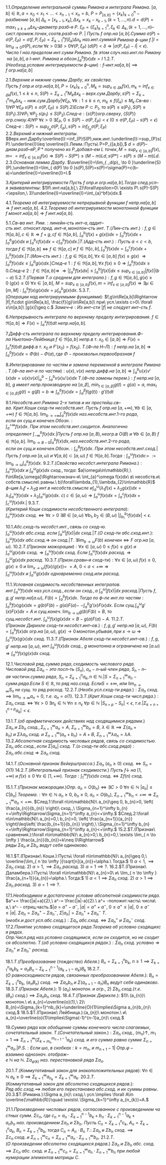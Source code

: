 1.1.$Определение\ интегральной\ суммы\ Римана\ и\ интеграла\ Римана.$
$[a,b]\in\mathbb{R},a=x_{0}<x_{1}<...<x_{n-1}<x_{n}=b,\ P=P_{[a,b]}=\{ x_{k} \}^n_{k=0}-разбиение\ [a,b]$
$\Delta_{k}=[x_{k-1},x_{k}],\Delta x_{k}=x_{k}-x_{k-1}, (k=1,...,n).d=d(P)=max_{1\leq k\leq n}\Delta x_{k}–диаметр$
$разб–я\ P.\ \xi_{P}=\{ \xi_{k} \}^n_{k=1},\xi_{k}\in\Delta_{k},(k=1,...,n)–сист.промеж.точек,соотв.разб–ю\ P.$ |
$Пусть\ f\ опр.на\ [a,b]. Сумма\ \sigma(P)=\sigma(P,\xi_{P})=\sigma(f,P,\xi_{P})=\Sigma^n_{k=1}f(\xi_{k})\Delta x_{k}\ наз.инт.суммой$
$Римана\ ф–ции\ f.$|$I=\lim_{ d \to 0 }\sigma(P),если\ \forall\epsilon>0\exists\delta>0\forall(P,\xi_{P})\ (d(P)<\delta\Rightarrow |\sigma(P,\xi_{P})-I|<\epsilon).$
$Число\ I\ наз.пределом\ инт.сумм\ Римана.\ f в\ этом\ случ.наз.инт.по\ Риману\ на\ [a,b],а\ I–инт.$
$Римана\ и\ обозн.\int_{a}^bf(x)dx=I$
1.2.$Т.(Необход.условие\ интегрируемости\ ф–ции):f–инт.на[a,b]\implies f\ огр.на[a,b]$

2.1.$Верхние\ и\ нижние\ суммы\ Дарбу,\ их\ свойства.$
$Пусть\ f\ опр.и\ огр.на[a,b],P=\{ x_{k} \}^n_{k=0},M_{k}=sup_{x\in\Delta k}f(x),m_{k}=inf_{x\in\Delta k}f(x),1\leq k\leq n,$
$S(P)=\Sigma^n_{k=1}M_{k}\Delta x_{k}-верх.сум.Дарбу,s(P)=\Sigma^n_{k=1}m_{k}\Delta x_{k}-ниж.сум.Дарбу$|$\forall \xi_{P},$
$\forall k:1\leq k\leq n,\ m_{k}\leq f(\xi_{k})\leq M_{k}.$$Св–ва:1)\forall P\ \forall \xi_{P}\ s(P)\leq\sigma(P,\xi_{P})\leq S(P).2)Если\ P\subset P_{1},$
$то\ s(P)\leq s(P_{1}),S(P)\geq S(P_{1}).3)\forall P_{1}\ \forall P_{2}\ s(p_{1})\leq S(P_{2}).След–е:\{s(P)\}огр.сверху,$
$\{S(P)\}огр.снизу.4)\forall P\ \forall\epsilon>0\ \exists \xi_{P},\ 0\leq S(P)-\sigma(P,\xi_{P})<\epsilon\ (0\leq\sigma(P,\xi_{P})-s(P)<\epsilon)$
$След–е:S(P)=sup_{\xi_{p}}\sigma(P,\xi_{p}),s(P)=inf_{\xi_{p}}\sigma(P,\xi_{P})$ 
2.2.$Верхний\ и\ нижний\ интегралы.$
$Верх.инт.Дарбу:\overline{I}:=inf_{P}S(P),ниж.инт.:\underline{I}:=sup_{P}s(P).\underline{I}\leq \overline{I}.Лемм.:Пусть\ P=P_{[a,b]},$
$d=d(P)–диам.разб–яP,P*получено\ из\ P,добавл–ем\ L\ точек,M=sup_{x\in[a,b]}f(x),m=$
$=inf_{x\in[a,b]}f(x)\Rightarrow S(P)-S(P*)\leq(M-m)Ld, s(P*)-s(P)\leq(M-m)Ld.$
2.3.$Основная\ лемма\ Дарбу.$
$\overline{I}=\lim_{ _d(p)_ \to 0 }\underline{S}(P),\underline{I}=\lim_{ d(P) \to 0 }s(P),S(P)=s(P)=\sigma(P)=c(b-a)=\underline{I}=\overline{I}=I.$

3.$Критерий\ интегрируемости$
$Пусть\ f\ опр.и\ огр.на[a,b].Тогда\ след.усл–я\ эквивалентны:$
$1)f\ инт.на[a,b],\ 2)\forall\epsilon>0\ \exists P\ s(P)-S(P)<\epsilon,\ 3)\underline{I}=\overline{I}=\int_{a}^bf(x)dx.$

4.1.$Теорема\ об\ интегрируемости\ непрерывной\ функции$
$f\ непр.на[a,b]\Rightarrow f\ инт.на[a,b].$
4.2.$Теорема\ об\ интегрируемости\ монотонной\ функции$
$f\ монот.на[a,b]\Rightarrow f\ инт.на[a,b].$

5.1.$Св–ва\ инт.\ Рим.: линейн–сть\ инт–а, аддит–сть\ инт.\ относит. пред.\ инт–я, монотон–сть\ инт.$
$Т.(Лин–сть\ инт.):f,g\in\mathfrak{R}[a,b],c\in\mathbb{R}\Rightarrow f+g,cf\in\mathfrak{R}[a,b],\ \int_{a}^b(f(x)+g(x))dx=\int_{a}^bf(x)dx+\int_{a}^bg(x)dx$
$и\ \int_{a}^bcf(x)dx=c\int_{a}^bf(x)dx.$|$Т.(Адд–сть\ инт.):Пусть\ a<c<b,тогда\ f\in\mathfrak{R}[a,b]\Leftrightarrow f\in\mathfrak{R}[a,c]$
$и\ f\in\mathfrak{R}[c,b],\int_{a}^bf(x)dx=\int_{a}^cf(x)dx+\int_{c}^bf(x)dx.$|$Т.(Мон–сть\ инт.):f,g\in\Re[a,b],\forall x\in[a,b]\ f(x)\leq g(x)$
$\Rightarrow\int_{a}^bf(x)dx\leq\int_{a}^bg(x)dx.$|$След–е\ 1:f\in\Re[a,b],\forall x\ f(x)\geq0\Rightarrow\int_{a}^bf(x)dx\geq0.След–е\ 2:f\in\Re[a,b]\Rightarrow$
$\Rightarrow |\int_{a}^bf(x)dx|\leq\int_{a}^b|f(x)|dx\leq sup_{x\in[a,b]}|f(x)|(b-a)$
5.2.$Т.(Первая\ Т. о\ среднем\ для\ интеграла.):f,g\in\Re[a,b],g(x)\geq0\ (g(x)\leq0)\ \forall x\in[a,b],$
$M=sup_{x\in[a,b]}f(x),m=inf_{x\in[a,b]}f(x)\Rightarrow \exists \mu\in[m,M]:\int_{a}^bf(x)g(x)dx=\mu\int_{a}^bg(x)dx.$
5.3.$Т.(Операции\ над\ интегрируемыми\ функциями):$
$f,g\in\Re[a,b]\Rightarrow |f|,f\cdot g\in\Re[a,b], \frac{f}{g}\in\Re[a,b]\ при\ усл.\exists c>0\ \forall x\in[a,b]\ |g(x)|\geq c.$
$Замеч–е:Из\ инт–сти\ |f|\ не\ следует\ инт–сть\ f.$

6.$Непрерывность\ интеграла\ по\ верхнему\ пределу\ интегрирования.$
$f\in\Re[a,b]\Rightarrow F(x)=\int_{a}^xf(t)dt\ непр.на[a,b].$

7.$Дифф–сть\ интеграла\ по\ верхнему\ пределу\ интегрирования.Ф–ла\ Ньютона–Лейбница$
$f\in \Re[a,b]\ непр.в\ т.\ x_{0}\in[a,b]\Rightarrow F(x)=\int_{a}^xf(t)dt\ дифф. в\ т.\ x_{0}\ и\ F'(x_{0})=f(x_{0}).$
$Т.(Ф–ла\ Н–Л): f\ непр.на\ [a,b]\Rightarrow \int_{a}^bf(x)dx=\Phi(b)-\Phi(a), где\ \Phi - произвольн. первообразная\ f$

8.$Интегрирование\ по\ частям\ и\ замена\ переменной\ в\ интеграле\ Римана.$
$Т.(Ф–ла\ инт–я\ по\ частям):u(x), v(x)\ непр.дифф.на\ [a,b]\Rightarrow\int_{a}^bu(x)v'(x)dx=u(x)v(x)|_a^b-\int_{a}^bv(x)u'(x)dx$
$Т.(Ф–ла\ замены\ перем.):f\ непр.на\ [a,b],\ g\ имеет\ непр.производную\ на\ [\alpha,\beta],\ min_{t\in[\alpha,\beta]}g(t)=g(\alpha)=a,$
$max_{t\in[\alpha,\beta]}g(t)=g(\beta)=b\Rightarrow \int_{a}^bf(x)dx=\int_{\alpha}^\beta f(g(t))\cdot g'(t)dt$

9.1.$Несобств. инт. Римана\ 2–х\ типов\ и\ их\ простейш. св–ва.\  Крит. Коши\ сход–ти\ несобств. инт.$
$Пусть\ f\ опр.на\ [a,+\infty), \forall b\in[a,+\infty)\ f\in\Re[a,b].\ \lim_{ b \to +\infty }\int_{a}^bf(x)dx\ наз.несобств.инт.1–го\ рода,$
$если\ он\ сущ.и\ конечен.Обозн.:\int_{a}^{+\infty}f(x)dx.\ При\ этом\ несобств.инт.сходится.\ Аналогично$
$определяют\ \int_{-\infty}^bf(x)dx.$|$Пусть\ f\ опр.на\ [a,B), неогр.в\ O(B)\ и\ \forall b\in[a,B)\ f\in\Re[a,b].$
$\lim_{ b \to B-0 }\int_{a}^bf(x)dx,наз.несобств.инт.2–го\ рода, если\ он\ сущ.и\ конечен.Обозн.:\int_{a}^Bf(x)dx.$
$При\ этом\ несобств.инт.сход.$|$Пусть\ f\ опр.на\ [a,\omega)\ и\ \forall[a,b]\subset[a,\omega)\ f\in\Re[a,b]. Тогда:\int_{a}^\omega f(x)dx:=$
$:=\lim_{ b \to \omega }\int_{a}^bf(x)dx.$
9.2.$Т.(Свойства\ несобст. интеграла\ Римана.):\int_{a}^\omega f(x)dx\ и\ \int_{a}^\omega g(x)dx\ сход.,тогда:$
$a)\omega\in\mathbb{R},\ f\in\Re[a,\omega]\Rightarrowзнач–я\ \int_{a}^\omega f(x)dx\ в\ несобств.и\ собств.смысле\ равны.\ b)\forall\lambda_{1},\lambda_{2}\in\mathbb{R}$
$ф–ция\ \lambda_{1}f+\lambda_{2}g\ инт.в\ несобств.смысле\ и \int_{a}^\omega(\lambda_{1}f(x)+\lambda_{2}g(x))dx=\lambda_{1}\int_{a}^\omega f(x)dx+\lambda_{2}\int_{a}^\omega g(x)dx.$
$c)\ c\in [a,\omega)\Rightarrow \int_{a}^\omega f(x)dx=\int_{a}^cf(x)dx+\int_{c}^\omega f(x)dx.$|
9.3.$Т.(Критерий\ Коши\ сходимости\ несобственного\ интеграла):$
$\int_{a}^\omega f(x)dx\ сход. \Leftrightarrow \forall\epsilon>0\ \exists B\in[a,\omega)\ \forall b_{1},b_{2}\in(B,\omega)\ |\int_{b_{1}}^{b_{2}}f(x)dx|<\epsilon.$ 

10.1.$Абс. сход–ть\ несобст. инт., связь\ со\ сход–ю.$
$\int_{a}^\omega f(x)dx\ абс.сход.\ если\ \int_{a}^\omega |f(x)|dx\ сход.$|$Т.(О\ сход–ти\ абс.сход.инт.):$
$\int_{a}^\omega f(x)dx\ абс.сход.\Rightarrow\ он\ сход.$|$Т.\ \exists \lim_{ b \to \omega }F(b)\ конечен\Leftrightarrow F\ огр.на\ [a,\omega).$
10.2.$Т.(Признак\ мажорации):\forall x\in[a,\omega)\ 0\leq f(x)\leq g(x)\ и$
$\int_{a}^\omega g(x)dx\ сход.\Rightarrow \int_{a}^\omega f(x)dx\ сход.\ Если\ \int_{a}^\omega f(x)dx\ расход.\Rightarrow \int_{a}^\omega g(x)dx\ расход.$
10.3.$Т.(Призн.сравн–я\ сход–ти):\forall x\in[a,\omega)\ f(x)\geq0, g(x)\geq0\ и\ \lim_{ x \to \omega }(f(x)/g(x))=$
$=A,\ 0<a<+\infty\Rightarrow \int_{a}^\omega f(x)dx\ и\ \int_{a}^\omega g(x)dx\ одновременно\ сход.или\ расход.$

11.1.$Условная\ сходимость\ несобственных\ интегралов.$
$инт.\int_{a}^\omega f(x)dx\ наз.усл.сход.,если\ он\ сход.,а\ \int_{a}^\omega |f(x)|dx\ расход.$|$Пусть\ f,g,g'\ непр.на [a.\omega),$
$F(b)=\int_{a}^b f(x)dx.\ Тогда\ по\ ф–ле\ инт.по\ частям:\int_{a}^b f(x)g(x)dx=g(b)F(b)-g(a)F(a)-$
$-\int_{a}^b g'(x)F(x)dx.\ Если\ сущ. \int_{a}^\omega g'(x)F(x)dx=A\ и\ сущ.конеч.\ \lim_{ b \to \omega }g(b)F(b)=B,\ то$
$сущ.несобст.инт.\ \int_{a}^\omega f(x)g(x)dx=B-g(a)F(a)-A.$
11.2.$Т.(Признак\ Дирихле\ сход–ти\ несобст. инт–ов.):f,g,g'\ непр.на\ [a,\omega),\ F(b)=\int_{a}^b f(x)dx$
$огр.на\ [a,\omega),\ g(x)\to0\, монотон.убывая, при\ x\to\omega\Rightarrow \int_{a}^\omega f(x)g(x)dx\ сход.$
11.3.$Т.(Признак\ Абеля\ сход–ти\ несобст. инт–ов.):f,g,g'\ непр.на\ [a,\omega),$
$инт. \int_{a}^\omega f(x)dx\ сход.,\ g\ монотонна\ и\ ограничена\ на\ [a.\omega)\Rightarrow \int_{a}^\omega f(x)g(x)dx\ сход.$

12.1.$Числовой\ ряд, сумма\ ряда, сходимость\ числового\ ряда.$
$Числовой\ ряд\ \Sigma a_{n}-это\ посл–ть\ (S_{n}),\ a_{n}-n–ый\ член\ ряда,\ S_{n}-n–ая\ частичн.сумма\ ряда,$
$S_{n}=\Sigma_{k=1}^n a_{k}, n\in\mathbb{N}.$|$S=\Sigma_{n=1}^\infty a_{n} - сумм.ряда.Если\ S\in\mathbb{R},то\ ряд\ наз.сход.\ Если S = \pm \infty,$
$или\ \lim_{ n \to \infty }S_{n}\ не\ сущ.\ то\ ряд\ расход.$
12.2.$Т.(Необх. усл. сход–ти\ ряда.):\Sigma a_{n}\ сход. \implies\lim_{ n \to \infty }a_{n}=0,\ т.е.\ a_{n}=o(1).$ 
12.3.$Т.(Крит. Коши\ сход–ти\ числ. ряда.):\Sigma a_{n}\ сход.\Longleftrightarrow\forall\epsilon>0\ \exists n_{\epsilon}\in\mathbb{N}\ \forall n\geq n_{\epsilon}\ \forall p\in\mathbb{N}$
$|S_{n+p}-S_{n}|<\epsilon,\ т.е.|\Sigma_{k=n+1}^{n+p}a_{k}|<\epsilon.$ 

13.1.$Т.(об\ арифметических\ действиях\ над\ сходящимися\ рядами.)$
$\Sigma a_{n}\ и\ \Sigma b_{n}\ сход., \Sigma_{n=1}^\infty a_{n}=A,\ \Sigma_{n=1}^\infty b_{n}=B,\ \lambda\in\mathbb{R}\implies\Sigma(a_{n}+b_{n})\ и\ \Sigma\lambda a_{n}\ сход.\ и$
$\Sigma_{n=1}^\infty(a_{n}+b_{n})=A+B,\ \Sigma_{n=1}^\infty\lambda a_{n}=\lambda A.$
13.2.$Абсолютная\ сходимость\ числовых\ рядов,\ связь\ со\ сходимостью.$
$\Sigma a_{n}\ абс. сход.,если\ \Sigma |a_{n}|\ сход.\ Т.(о\ сход–ти\ абс.сход.ряда):\Sigma a_{n}\ абс.сход\Rightarrow\Sigma a_{n}\ сход.$

14.1.$Т.(Основной\ признак\ Вейерштрасса.)$
$\Sigma a_{n}\ (a_{n}\geq0)\ сход.\Longleftrightarrow S_{n}=O(1)$
14.2.$Т.(Интегральный\ признак\ сходимости.)$
$Пусть\ f\downarrow\ на\ [1,+\infty)\ и\ f(x)\geq0\ \forall x\in[1,+\infty).\ Тогда:\int_{1}^\infty f(x)dx\ сход.\Longleftrightarrow\Sigma f(n)\ сход.$

15.1.$Т.(Признак\ мажорации.)$$Опр.\ a_{n}=O(b_{n})\Leftrightarrow\exists C>0\ \forall n\in\mathbb{N}\ |a_{n}|\leq C|b_{n}|$
$Теорема.:\forall n\in \mathbb{N}\ a_{n}\geq 0,\ b_{n}\geq 0,\ a_{n}=O(b_{n}),\ \Sigma_{n=1}^\infty b_{n}<+\infty\Rightarrow\Sigma_{n=1}^\infty a_{n}<+\infty.$
$След.1:\forall n\in\mathbb{N}\ a_{n}\geq 0, b_{n}>0, \left( \frac{a_{n}}{b_{n}} \right)\ сход.,\ \Sigma_{n=1}^\infty b_{n}<+\infty\Rightarrow\Sigma_{n=1}^\infty a_{n}<+\infty.$
$След.2:\forall n\in\mathbb{N}\ a_{n}>0,\ b_{n}>0, \left( \frac{a_{n+1}}{a_{n}} \right)\leq\left( \frac{b_{n+1}}{b_{n}} \right),\ \Sigma_{n=1}^\infty b_{n}<+\infty\Rightarrow\Sigma_{n=1}^\infty a_{n}<+\infty.$
15.2.$Т.(Признак\ сравнения.):\forall n\in\mathbb{N}\ a_{n}>0,\ b_{n}>0,\ \exists \lim_{ n \to \infty } \frac{a_{n}}{b_{n}}=k\neq 0\Rightarrow$
$ряды\ \Sigma a_{n}\ и\ \Sigma b_{n}\ ведут\ себя\ одинаково.$

16.1.$Т.(Признак\ Коши.):Пусть\ \forall n\in\mathbb{N}\ a_{n}\geq 0,\ \overline{\lim_{ n \to \infty }}\sqrt[n]{a_{n}}=\alpha.\ Тогда:$
$1)\ \alpha<1,\implies \Sigma a_{n}\ сход.\ 2)\ \alpha>1,\implies \Sigma a_{n}\ расход.\ 3)\ \alpha=1\implies?.$
16.2.$Т.(Признак\ Даламбера.):Пусть\ \forall n\in\mathbb{N}\ a_{n}>0\ и\ \lim_{ n \to \infty } \frac{a_{n+1}}{a_{n}}=\alpha.\ Тогда:$
$1)\ \alpha<1\implies\Sigma a_{n}\ сход.\ 2)\ \alpha>1\implies\Sigma a_{n}\ расход.\ 3)\ \alpha=1\implies?.$

17.1.$Необходимое\ и\ достаточное\ условие\ абсолютной\ сходимости\ ряда.$
$a^+= \frac{|a|+a}{2},\ a^-= \frac{|a|-a}{2}.\ a^+ -положит.часть\ числа\ a,\ a^- - отриц.часть.$|$a=a^+ - a^-,$
$|a|=a^+ +a^-,\ 0\leq a^+\leq |a|,\ 0\leq a^-\leq |a|.\ \Sigma a_{n}=\Sigma a_{n}^+ -\Sigma a_{n}^-,\ \Sigma |a_{n}|=\Sigma a_{n}^+ +\Sigma a_{n}^-$
$Т.(необх.и\ дост.усл.абс.сход.):\Sigma a_{n}\ абс.сход.\Longleftrightarrow\Sigma a_{n}^+\ и\ \Sigma a_{n}^-\ сход.$
17.2.$Понятие\ условно\ сходящегося\ ряда. Теорема\ об\ условно\ сходящихся\ рядах.$
$Опр.Числ.ряд\ наз.условно\ сходящимся,\ если\ он\ сходится,\ но\ не\ сходится\ абсолютно.$
$Т.(об\ условно\ сходящихся\ рядах.):\Sigma a_{n}\ сход.\ условно\Rightarrow\Sigma a_{n}^+\ и\ \Sigma a_{n}^-\ расход.$

18.1.$Т.(Преобразование\ (тождество)\ Абеля.)$
$B_{n}=\Sigma_{k=1}^nb_{k},\ n\geq1\implies \Sigma_{k=1}^na_{k}b_{k}=a_{n}B_{n}-\Sigma_{k=1}^{n-1}(a_{k+1}-a_{k})B_{k}$
18.2.$Т.(О\ равносходимости\ рядов,\ связанных\ преобразованием\ Абеля.):$
$B_{n}=\Sigma_{k=1}^nb_{k},\ (a_{n}B_{n})\ сход.\implies\Sigma a_{n}b_{n}\ и\ \Sigma (a_{n+1}-a_{n})B_{n}\ ведут\ себя\ одинаково.$
18.3.$Т.(Признак\ Абеля.):$
$1)\ (a_{n})\ монотон.\ и\ огр.,\ 2)\ \Sigma b_{n}\ сход.(т.е.(B_{n})\ сход.)\implies\Sigma a_{n}b_{n}\ сход.$
18.4.$Т.(Признак\ Дирихле.):$
$1)\ (a_{n})\ монотон.\ и\ a_{n}=\overline{o}(1),\ 2)\ B_{n}=\Sigma_{k=1}^nb_{k}=\underline{O}(1)\implies\Sigma a_{n}b_{n}\ сход.$
18.5.$Т.(Признак\ Лейбница.):(a_{n})\ монотон.\ и\ a_{n}=\overline{o}(1)\implies\Sigma(-1)^{n-1}a_{n}\ сход.$

19.$Сумма\ ряда\ как\ обобщение\ суммы\ конечного\ числа\ слагаемых, сочетательный\ закон.$
$Т.(Сочетательный\ закон.):\Sigma a_{n}\ сход.,\ (m_{n})\uparrow,\ m_{1}=1\implies\Sigma_{n=1}^\infty(\Sigma_{k=m_{n}}^{m_{n+1} - 1}a_{k})\ сход.$
$и\ его\ сумма\ равна\ сумме\ \Sigma_{n=1}^\infty a_{n}.$|$P.S.:Если\ шо,\ в\ скобках: k=m_{n},\ и\ m_{n+1}-1$|
$Опр.\varphi-взаимно\ однознач.\ отображ–е\ \mathbb{N}\ на\ \mathbb{N}.\ \Sigma a_{\varphi(k)}\ наз.\ перестановкой\ ряда\ \Sigma a_{n}.$

20.1.$Т.(Коммутативный\ закон\ для\ знакоположительных\ рядов):$
$\forall n\in\mathbb{N}\ a_{k}\geq0\implies\Sigma_{k=1}^\infty a_{n_{k}}=\Sigma_{k=1}^\infty a_{k}.$
20.2.$Т.(Коммутативный\ закон\ для\ абсолютно\ сходящихся\ рядов.):$
$Ряд\ абс.сход.\implies\ любая\ его\ перестановка\ абс.сход.\ и\ их\ суммы\ равны.$
20.3.$Т.(Римана.):\Sigma a_{n}\ сход.\ усл.\implies \forall A\in \overline{\mathbb{R}}\quad \exists\ \Sigma_{k=1}^\infty a_{n_{k}}=A.$

21.1.$Произведение\ числовых\ рядов,\ согласованное\ с\ произведением\ частных\ сумм.$
$\Sigma c_{n},\ где\ c_{n}=a_{n}\cdot\Sigma_{k=1}^{n-1}b_{k}+b_{n}\cdot\Sigma_{k=1}^{n-1}a_{k}+a_{n}b_{n}\ наз.\ произведением\ \Sigma a_{n}\ и\ \Sigma b_{n}.$
$Пусть\ C_{n}=\Sigma_{k=1}^nc_{k},\ A_{n}=\Sigma_{k=1}^na_{k},\ B_{n}=\Sigma_{k=1}^nb_{k},\ тогда\ C_{n}=A_{n}\cdot B_{n}$
$Т.:\ \Sigma a_{n}\ и\ \Sigma b_{n}\ сход.\implies\Sigma c_{n}\ сход.\ и\ \Sigma_{n=1}^\infty c_{n}=\Sigma_{n=1}^\infty a_{n}\cdot\Sigma_{n=1}^\infty b_{n}.$
21.2.$Т.(О\ произведении\ абсолютно\ сходящихся\ рядов.)$
$\Sigma a_{n}\ и\ \Sigma b_{n}\ абс.\ сход.\implies \Sigma c_{n}\ абс.\ сход.\ и\ \Sigma_{n=1}^\infty c_{n}=\Sigma_{n=1}^\infty a_{n}\cdot\Sigma_{n=1}^\infty b_{n}\ при\ любой$
$нумерации\ элементов\ матрицы\ C.$
